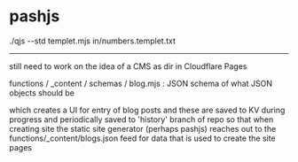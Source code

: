 # pashjs

./qjs --std templet.mjs in/numbers.templet.txt


---

still need to work on the idea of a CMS as dir in Cloudflare Pages

functions /
  _content /
    schemas /
      blog.mjs : 
        JSON schema of what JSON objects should be

 which creates a UI for entry of blog posts and these are saved to KV during
 progress and periodically saved to 'history' branch of repo so that 
 when creating site the static site generator (perhaps pashjs) reaches out
 to the functions/_content/blogs.json feed for data that is used to create 
 the site pages
